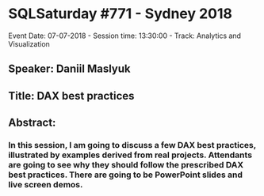 # SQLSaturday #771 - Sydney 2018
Event Date: 07-07-2018 - Session time: 13:30:00 - Track: Analytics and Visualization
## Speaker: Daniil Maslyuk
## Title: DAX best practices
## Abstract:
### In this session, I am going to discuss a few DAX best practices, illustrated by examples derived from real projects. Attendants are going to see why they should follow the prescribed DAX best practices. There are going to be PowerPoint slides and live screen demos.
